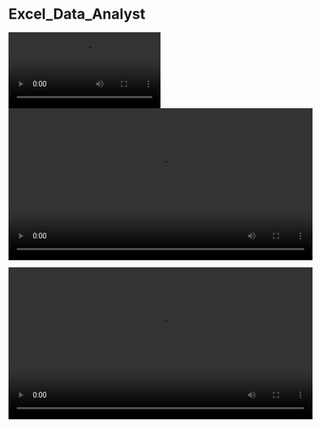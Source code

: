 # Excel_Data_Analyst
![1_Salary_Dashboard.png](/Resources/Excel_Coffee.mp4)
<video width="600" controls>
  <source src="Excel_Coffee.mp4" type="video/mp4">
  Your browser does not support the video tag.
</video>


<video width="600" controls>
  <source src="https://user-images.githubusercontent.com/username/filename.mp4" type="video/mp4">
  Your browser does not support the video tag.
</video>
